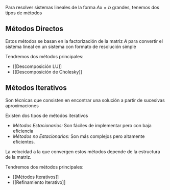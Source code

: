 Para resolver sistemas lineales de la forma $Ax = b$ grandes, tenemos dos tipos de métodos

## Métodos Directos

Estos métodos se basan en la factorización de la matriz $A$ para convertir el sistema lineal en un sistema con formato de resolución simple

Tendremos dos métodos principales:

- [[Descomposición LU]]
- [[Descomposición de Cholesky]]

## Métodos Iterativos

Son técnicas que consisten en encontrar una solución a partir de sucesivas aproximaciones

Existen dos tipos de métodos iterativos

- *Métodos Estacionarios:* Son fáciles de implementar pero con baja eficiencia
- *Métodos no Estacionarios:* Son más complejos pero altamente eficientes.

La velocidad a la que convergen estos métodos depende de la estructura de la matriz.

Tendremos dos métodos principales:

- [[Métodos Iterativos]]
- [[Refinamiento Iterativo]]
